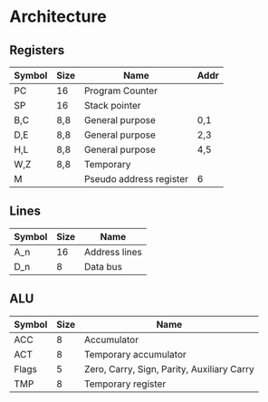 # Architecture

## Registers

| Symbol | Size | Name                    | Addr |
|--------|------|-------------------------|------|
| PC     | 16   | Program Counter         |      |
| SP     | 16   | Stack pointer           |      |
| B,C    | 8,8  | General purpose         | 0,1  |
| D,E    | 8,8  | General purpose         | 2,3  |
| H,L    | 8,8  | General purpose         | 4,5  |
| W,Z    | 8,8  | Temporary               |      |
| M      |      | Pseudo address register | 6    |

## Lines

| Symbol | Size | Name          |
|--------|------|---------------|
| A_n    | 16   | Address lines |
| D_n    | 8    | Data bus      |

## ALU

| Symbol | Size | Name                                       |
|--------|------|--------------------------------------------|
| ACC    | 8    | Accumulator                                |
| ACT    | 8    | Temporary accumulator                      |
| Flags  | 5    | Zero, Carry, Sign, Parity, Auxiliary Carry |
| TMP    | 8    | Temporary register                         |
